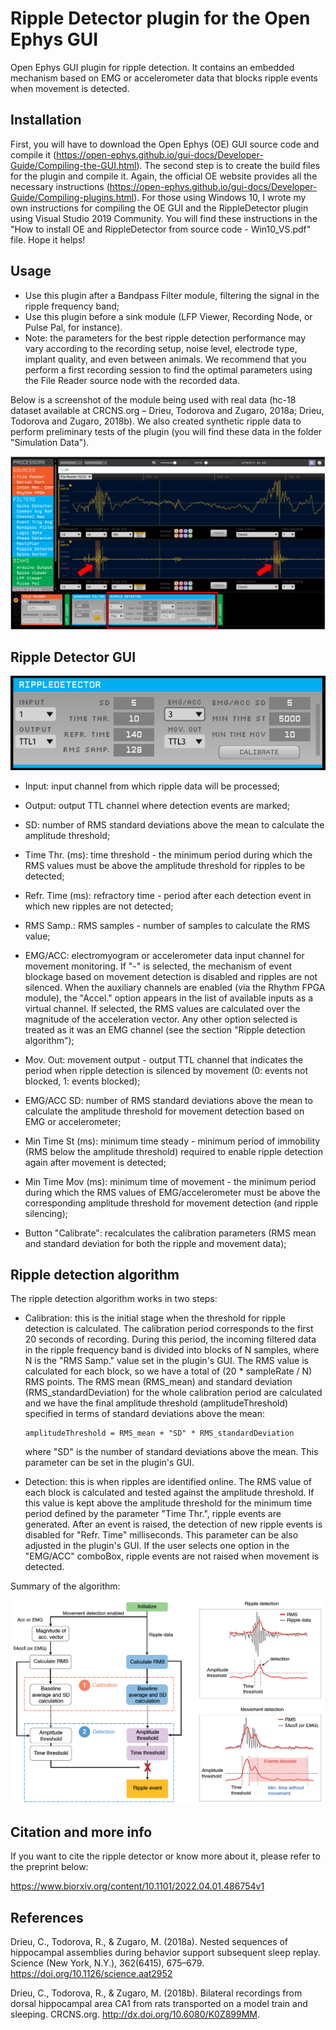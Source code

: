 # Ripple Detector plugin for the Open Ephys GUI
Open Ephys GUI plugin for ripple detection. It contains an embedded mechanism based on EMG or accelerometer data that blocks ripple events when movement is detected.

## Installation
First, you will have to download the Open Ephys (OE) GUI source code and compile it (https://open-ephys.github.io/gui-docs/Developer-Guide/Compiling-the-GUI.html). The second step is to create the build files for the plugin and compile it. Again, the official OE website provides all the necessary instructions (https://open-ephys.github.io/gui-docs/Developer-Guide/Compiling-plugins.html). For those using Windows 10, I wrote my own instructions for compiling the OE GUI and the RippleDetector plugin using Visual Studio 2019 Community. You will find these instructions in the "How to install OE and RippleDetector from source code - Win10_VS.pdf" file. Hope it helps!  

## Usage
- Use this plugin after a Bandpass Filter module, filtering the signal in the ripple frequency band;
- Use this plugin before a sink module (LFP Viewer, Recording Node, or Pulse Pal, for instance).
- Note: the parameters for the best ripple detection performance may vary according to the recording setup, noise level, electrode type, implant quality, and even between animals. We recommend that you perform a first recording session to find the optimal parameters using the File Reader source node with the recorded data.

Below is a screenshot of the module being used with real data (hc-18 dataset available at CRCNS.org – Drieu, Todorova and Zugaro, 2018a; Drieu, Todorova and Zugaro, 2018b). We also created synthetic ripple data to perform preliminary tests of the plugin (you will find these data in the folder "Simulation Data").

![Simulated ripple detection example](Figures/rippleDetectorExample.png)

## Ripple Detector GUI

![Image of RippleDetector](Figures/rippleDetector.png)

- Input: input channel from which ripple data will be processed;
- Output: output TTL channel where detection events are marked;
- SD: number of RMS standard deviations above the mean to calculate the amplitude threshold;
- Time Thr. (ms): time threshold - the minimum period during which the RMS values must be above the amplitude threshold for ripples to be detected; 
- Refr. Time (ms): refractory time - period after each detection event in which new ripples are not detected;
- RMS Samp.: RMS samples - number of samples to calculate the RMS value;

- EMG/ACC: electromyogram or accelerometer data input channel for movement monitoring. If "-" is selected, the mechanism of event blockage based on movement detection is disabled and ripples are not silenced. When the auxiliary channels are enabled (via the Rhythm FPGA module), the "Accel." option appears in the list of available inputs as a virtual channel. If selected, the RMS values are calculated over the magnitude of the acceleration vector. Any other option selected is treated as it was an EMG channel (see the section "Ripple detection algorithm");
- Mov. Out: movement output - output TTL channel that indicates the period when ripple detection is silenced by movement (0: events not blocked, 1: events blocked);
- EMG/ACC SD: number of RMS standard deviations above the mean to calculate the amplitude threshold for movement detection based on EMG or accelerometer;
- Min Time St (ms): minimum time steady - minimum period of immobility (RMS below the amplitude threshold) required to enable ripple detection again after movement is detected;
- Min Time Mov (ms): minimum time of movement - the minimum period during which the RMS values of EMG/accelerometer must be above the corresponding amplitude threshold for movement detection (and ripple silencing);

- Button "Calibrate": recalculates the calibration parameters (RMS mean and standard deviation for both the ripple and movement data);

## Ripple detection algorithm
The ripple detection algorithm works in two steps:
- Calibration: this is the initial stage when the threshold for ripple detection is calculated. The calibration period corresponds to the first 20 seconds of recording. During this period, the incoming filtered data in the ripple frequency band is divided into blocks of N samples, where N is the "RMS Samp." value set in the plugin's GUI. The RMS value is calculated for each block, so we have a total of (20 * sampleRate / N) RMS points. The RMS mean (RMS_mean) and standard deviation (RMS_standardDeviation) for the whole calibration period are calculated and we have the final amplitude threshold (amplitudeThreshold) specified in terms of standard deviations above the mean:

      amplitudeThreshold = RMS_mean + "SD" * RMS_standardDeviation

   where "SD" is the number of standard deviations above the mean. This parameter can be set in the plugin's GUI.

- Detection: this is when ripples are identified online. The RMS value of each block is calculated and tested against the amplitude threshold. If this value is kept above the amplitude threshold for the minimum time period defined by the parameter "Time Thr.", ripple events are generated. After an event is raised, the detection of new ripple events is disabled for "Refr. Time" milliseconds. This parameter can be also adjusted in the plugin's GUI. If the user selects one option in the "EMG/ACC" comboBox, ripple events are not raised when movement is detected.

Summary of the algorithm:

![Ripple detection algorithm](Figures/rippleDetectionAlgorithm.png)

## Citation and more info

If you want to cite the ripple detector or know more about it, please refer to the preprint below:

https://www.biorxiv.org/content/10.1101/2022.04.01.486754v1

## References

Drieu, C., Todorova, R., & Zugaro, M. (2018a). Nested sequences of hippocampal assemblies during behavior support subsequent sleep replay. Science (New York, N.Y.), 362(6415), 675–679. https://doi.org/10.1126/science.aat2952

Drieu, C., Todorova, R., & Zugaro, M. (2018b). Bilateral recordings from dorsal hippocampal area CA1 from rats transported on a model train and sleeping. CRCNS.org. http://dx.doi.org/10.6080/K0Z899MM.



